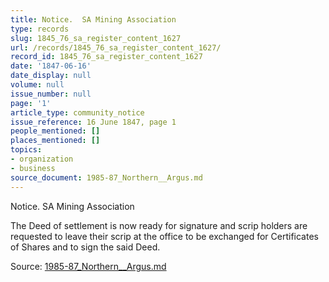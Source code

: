 ```yaml
---
title: Notice.  SA Mining Association
type: records
slug: 1845_76_sa_register_content_1627
url: /records/1845_76_sa_register_content_1627/
record_id: 1845_76_sa_register_content_1627
date: '1847-06-16'
date_display: null
volume: null
issue_number: null
page: '1'
article_type: community_notice
issue_reference: 16 June 1847, page 1
people_mentioned: []
places_mentioned: []
topics:
- organization
- business
source_document: 1985-87_Northern__Argus.md
---
```


Notice.  SA Mining Association

The Deed of settlement is now ready for signature and scrip holders are requested to leave their scrip at the office to be exchanged for Certificates of Shares and to sign the said Deed.

Source: [1985-87_Northern__Argus.md](/downloads/markdown/1985-87_Northern__Argus.md)
